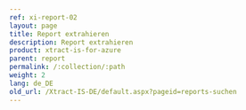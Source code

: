 ```yaml
---
ref: xi-report-02
layout: page
title: Report extrahieren
description: Report extrahieren
product: xtract-is-for-azure
parent: report
permalink: /:collection/:path
weight: 2
lang: de_DE
old_url: /Xtract-IS-DE/default.aspx?pageid=reports-suchen
---
```

